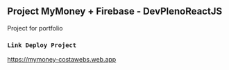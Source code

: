 ## Project MyMoney + Firebase - DevPlenoReactJS

Project for portfolio

### `Link Deploy Project`

https://mymoney-costawebs.web.app
